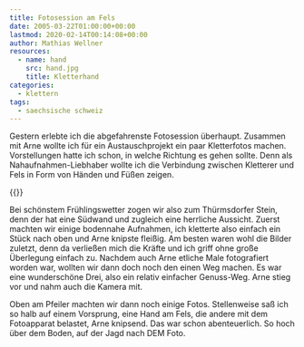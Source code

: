 ```yaml
---
title: Fotosession am Fels
date: 2005-03-22T01:00:00+00:00
lastmod: 2020-02-14T00:14:08+00:00
author: Mathias Wellner
resources:
  - name: hand
    src: hand.jpg
    title: Kletterhand
categories:
  - klettern
tags:
  - saechsische schweiz
---
```

Gestern erlebte ich die abgefahrenste Fotosession überhaupt. Zusammen mit Arne wollte ich für ein Austauschprojekt ein paar Kletterfotos machen. Vorstellungen hatte ich schon, in welche Richtung es gehen sollte. Denn als Nahaufnahmen-Liebhaber wollte ich die Verbindung zwischen Kletterer und Fels in Form von Händen und Füßen zeigen.
<!--more-->

{{<responsive-image name="hand">}}

Bei schönstem Frühlingswetter zogen wir also zum Thürmsdorfer Stein, denn der hat eine Südwand und zugleich eine herrliche Aussicht. Zuerst machten wir einige bodennahe Aufnahmen, ich kletterte also einfach ein Stück nach oben und Arne knipste fleißig. Am besten waren wohl die Bilder zuletzt, denn da verließen mich die Kräfte und ich griff ohne große Überlegung einfach zu. Nachdem auch Arne etliche Male fotografiert worden war, wollten wir dann doch noch den einen Weg machen. Es war eine wunderschöne Drei, also ein relativ einfacher Genuss-Weg. Arne stieg vor und nahm auch die Kamera mit.

Oben am Pfeiler machten wir dann noch einige Fotos. Stellenweise saß ich so halb auf einem Vorsprung, eine Hand am Fels, die andere mit dem Fotoapparat belastet, Arne knipsend. Das war schon abenteuerlich. So hoch über dem Boden, auf der Jagd nach DEM Foto.